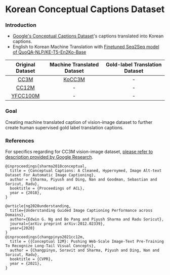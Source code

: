 # Korean Conceptual Captions Dataset

### Introduction

- [Google's Conceptual Captions Dataset](https://github.com/google-research-datasets/conceptual-captions)'s captions translated into Korean captions.
- English to Korean Machine Translation with [Finetuned Seq2Seq model of QuoQA-NLP/KE-T5-En2Ko-Base](https://github.com/QuoQA-NLP/T5_Translation)



|                       Original Dataset                       | Machine Translated Dataset | Gold-label Translation Dataset |
| :----------------------------------------------------------: | :------------------------: | :----------------------------: |
| [CC3M](https://huggingface.co/datasets/conceptual_captions)  | [KoCC3M](QuoQA-NLP/KoCC3M) |               -                |
|   [CC12M](https://huggingface.co/datasets/conceptual_12m)    |             -              |               -                |
| [YFCC100M](https://multimediacommons.wordpress.com/yfcc100m-core-dataset/) |             -              |               -                |



### Goal

Creating machine translated caption of vision-image dataset to further create human supervised gold label translation captions.



### References

For specifics regarding for CC3M vision-image dataset, [please refer to description provided by Google Research](https://github.com/google-research-datasets/conceptual-captions#dataset-description).

```
@inproceedings{sharma2018conceptual,
  title = {Conceptual Captions: A Cleaned, Hypernymed, Image Alt-text Dataset For Automatic Image Captioning},
  author = {Sharma, Piyush and Ding, Nan and Goodman, Sebastian and Soricut, Radu},
  booktitle = {Proceedings of ACL},
  year = {2018},
}

@article{ng2020understanding,
  title={Understanding Guided Image Captioning Performance across Domains},
  author={Edwin G. Ng and Bo Pang and Piyush Sharma and Radu Soricut},
  journal={arXiv preprint arXiv:2012.02339},
  year={2020}
}
@inproceedings{changpinyo2021cc12m,
  title = {{Conceptual 12M}: Pushing Web-Scale Image-Text Pre-Training To Recognize Long-Tail Visual Concepts},
  author = {Changpinyo, Soravit and Sharma, Piyush and Ding, Nan and Soricut, Radu},
  booktitle = {CVPR},
  year = {2021},
}

```
